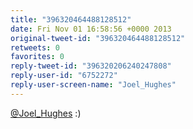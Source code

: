 ```yaml
---
title: "396320464488128512"
date: Fri Nov 01 16:58:56 +0000 2013
original-tweet-id: "396320464488128512"
retweets: 0
favorites: 0
reply-tweet-id: "396320206240247808"
reply-user-id: "6752272"
reply-user-screen-name: "Joel_Hughes"
---
```

<a href="https://twitter.com/Joel_Hughes">@Joel_Hughes</a> :)
